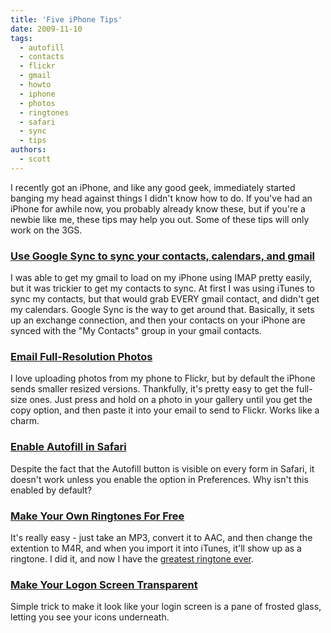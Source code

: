 ```yaml
---
title: 'Five iPhone Tips'
date: 2009-11-10
tags:
  - autofill
  - contacts
  - flickr
  - gmail
  - howto
  - iphone
  - photos
  - ringtones
  - safari
  - sync
  - tips
authors:
  - scott
---
```


I recently got an iPhone, and like any good geek, immediately started banging my head against things I didn't know how to do. If you've had an iPhone for awhile now, you probably already know these, but if you're a newbie like me, these tips may help you out. Some of these tips will only work on the 3GS.

### [Use Google Sync to sync your contacts, calendars, and gmail](http://www.google.com/mobile/products/sync.html#p=apple)

I was able to get my gmail to load on my iPhone using IMAP pretty easily, but it was trickier to get my contacts to sync. At first I was using iTunes to sync my contacts, but that would grab EVERY gmail contact, and didn't get my calendars. Google Sync is the way to get around that. Basically, it sets up an exchange connection, and then your contacts on your iPhone are synced with the "My Contacts" group in your gmail contacts.

### [Email Full-Resolution Photos](http://geek.thinkunique.org/2009/07/02/email-full-resolution-photos-from-iphone-3g-s/)

I love uploading photos from my phone to Flickr, but by default the iPhone sends smaller resized versions. Thankfully, it's pretty easy to get the full-size ones. Just press and hold on a photo in your gallery until you get the copy option, and then paste it into your email to send to Flickr. Works like a charm.

### [Enable Autofill in Safari](http://www.iphonefreak.com/2009/06/how-to-enable-autofill-for-safari-on-iphone-os-30.html)

Despite the fact that the Autofill button is visible on every form in Safari, it doesn't work unless you enable the option in Preferences. Why isn't this enabled by default?

### [Make Your Own Ringtones For Free](http://theappleblog.com/2008/08/07/free-custom-iphone-ringtones-using-only-itunes/)

It's really easy - just take an MP3, convert it to AAC, and then change the extention to M4R, and when you import it into iTunes, it'll show up as a ringtone. I did it, and now I have the [greatest ringtone ever](http://thegoulettimes.blogspot.com/2005/07/robert-goulet-ringtones.html).

### [Make Your Logon Screen Transparent](http://www.justingarrity.com/blog/?p=98)

Simple trick to make it look like your login screen is a pane of frosted glass, letting you see your icons underneath.
